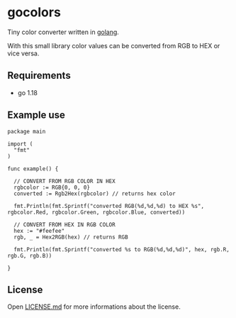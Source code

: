 # gocolors
Tiny color converter written in [golang](https://go.dev/).

With this small library color values can be converted from RGB to HEX or vice versa.

## Requirements

* go 1.18

## Example use

```golang
package main

import (
  "fmt"
)

func example() {
	
  // CONVERT FROM RGB COLOR IN HEX
  rgbcolor := RGB{0, 0, 0}
  converted := Rgb2Hex(rgbcolor) // returns hex color

  fmt.Println(fmt.Sprintf("converted RGB(%d,%d,%d) to HEX %s", rgbcolor.Red, rgbcolor.Green, rgbcolor.Blue, converted))

  // CONVERT FROM HEX IN RGB COLOR 
  hex := "#feefee"
  rgb, _ = Hex2RGB(hex) // returns RGB

  fmt.Println(fmt.Sprintf("converted %s to RGB(%d,%d,%d)", hex, rgb.R, rgb.G, rgb.B))
  
}

```

## License

Open [LICENSE.md](https://github.com/turbopixel/gocolors/blob/master/LICENSE.md) for more informations about the license.
